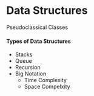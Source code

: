# Data Structures

Pseudoclassical Classes

#### Types of Data Structures
- Stacks
- Queue
- Recursion
- Big Notation
  - Time Complexity
  - Space Compelxity



